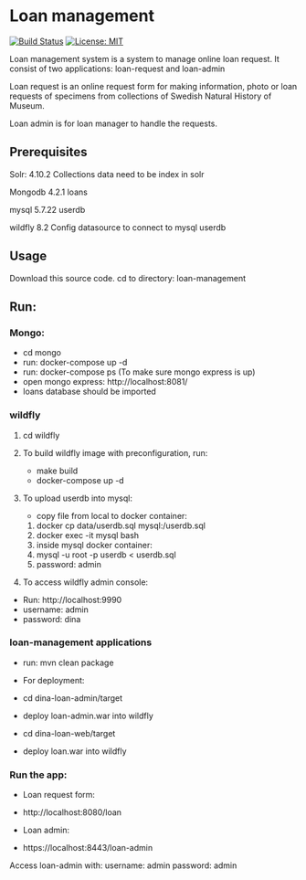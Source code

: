 # Loan management
[![Build Status](https://travis-ci.com/Naturhistoriska/loan-management.svg?branch=master)](https://travis-ci.com/Naturhistoriska/loan-management)
[![License: MIT](https://img.shields.io/badge/License-MIT-yellow.svg)](https://opensource.org/licenses/MIT)

Loan management system is a system to manage online loan request. It consist of two applications: loan-request and loan-admin

Loan request is an online request form for making information, photo or loan requests of specimens from  collections of Swedish Natural History of Museum.

Loan admin is for loan manager to handle the requests.


## Prerequisites

Solr: 4.10.2
Collections data need to be index in solr

Mongodb 4.2.1
loans

mysql 5.7.22
userdb

wildfly 8.2
Config datasource to connect to mysql userdb


## Usage
Download this source code. cd to directory: loan-management

## Run:

### Mongo:

 - cd mongo
 - run: docker-compose up -d
 - run: docker-compose ps  (To make sure mongo express is up)
 - open mongo express: http://localhost:8081/
 - loans database should be imported


### wildfly

 1. cd wildfly
 2. To build wildfly image with preconfiguration, run:
    
    - make build
    - docker-compose up -d

 3. To upload userdb into mysql:
 
    - copy file from local to docker container:
    
    
    
     1. docker cp data/userdb.sql mysql:/userdb.sql
     2. docker exec -it mysql bash
     3. inside mysql docker container:
     4. mysql -u root -p userdb < userdb.sql
     5. password: admin

4. To access wildfly admin console:
  - Run: http://localhost:9990
  - username: admin
  - password: dina


### loan-management applications

  - run: mvn clean package

  - For deployment:
  - cd dina-loan-admin/target
  - deploy loan-admin.war into wildfly
  - cd dina-loan-web/target
  - deploy loan.war into wildfly



### Run the app:

  - Loan request form:
  - http://localhost:8080/loan
  
  - Loan admin:
  - https://localhost:8443/loan-admin
 
  Access loan-admin with:
  username: admin
  password: admin







